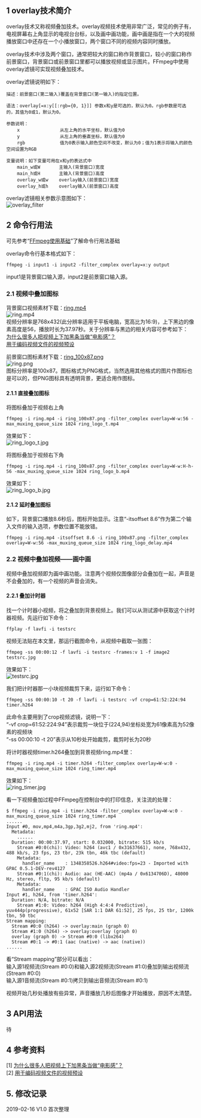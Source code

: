 
## 1 overlay技术简介  
overlay技术又称视频叠加技术。overlay视频技术使用非常广泛，常见的例子有，电视屏幕右上角显示的电视台台标，以及画中画功能，画中画是指在一个大的视频播放窗口中还存在一个小播放窗口，两个窗口不同的视频内容同时播放。  

overlay技术中涉及两个窗口，通常把较大的窗口称作背景窗口，较小的窗口称作前景窗口，背景窗口或前景窗口里都可以播放视频或显示图片。FFmpeg中使用overlay滤镜可实现视频叠加技术。  

overlay滤镜说明如下：
```
描述：前景窗口(第二输入)覆盖在背景窗口(第一输入)的指定位置。

语法：overlay[=x:y[[:rgb={0, 1}]] 参数x和y是可选的，默认为0。rgb参数是可选的，其值为0或1，默认为0。

参数说明：
    x               从左上角的水平坐标，默认值为0
    y               从左上角的垂直坐标，默认值为0
    rgb             值为0表示输入颜色空间不改变，默认为0；值为1表示将输入的颜色空间设置为RGB

变量说明：如下变量可用在x和y的表达式中
    main_w或W       主输入(背景窗口)宽度
    main_h或H       主输入(背景窗口)高度
    overlay_w或w    overlay输入(前景窗口)宽度
    overlay_h或h    overlay输入(前景窗口)高度
```

overlay滤镜相关参数示意图如下：  
![overlay_filter](https://leichn.github.io/img/ffmpeg_overlay/overlay_filter.png "overlay_filter")  

## 2 命令行用法  
可先参考“[FFmpeg使用基础](https://www.cnblogs.com/leisure_chn/p/10297002.html)”了解命令行用法基础  

overlay命令行基本格式如下：  
```
ffmpeg -i input1 -i input2 -filter_complex overlay=x:y output
```
input1是背景窗口输入源，input2是前景窗口输入源。  

### 2.1 视频中叠加图标  
背景窗口视频素材下载：[ring.mp4](https://github.com/leichn/blog_resources/blob/master/video/ring.mp4)  
![ring.mp4](https://leichn.github.io/img/ffmpeg_overlay/ring.jpg "ring.mp4")  
视频分辨率是768x432(此分辨率适用于平板电脑，宽高比为16:9)，上下黑边的像素高度是56，播放时长为37.97秒。关于分辨率与黑边的相关内容可参考如下：  
[为什么很多人把视频上下加黑条当做“电影感”？](https://www.zhihu.com/question/274830832)  
[用于编码视频文件的视频预设](https://help.adobe.com/zh_CN/scene7/using/WSE86ACF2B-BD50-4c48-A1D7-9CD4405B62D0.html)  

前景窗口图标素材下载：[ring_100x87.png](https://github.com/leichn/blog_resources/blob/master/video/ring.mp4)  
![ring.png](https://leichn.github.io/img/ffmpeg_overlay/ring_100x87.png "ring.png")  
图标分辨率是100x87。图标格式为PNG格式，当然选用其他格式的图片作图标也是可以的，但PNG图标具有透明背景，更适合用作图标。  

#### 2.1.1 直接叠加图标  
将图标叠加于视频右上角  
```
ffmpeg -i ring.mp4 -i ring_100x87.png -filter_complex overlay=W-w:56 -max_muxing_queue_size 1024 ring_logo_t.mp4
```
效果如下：  
![ring_logo_t.jpg](https://leichn.github.io/img/ffmpeg_overlay/ring_logo_t.jpg "ring_logo_t.jpg")  

将图标叠加于视频右下角  
```
ffmpeg -i ring.mp4 -i ring_100x87.png -filter_complex overlay=W-w:H-h-56 -max_muxing_queue_size 1024 ring_logo_b.mp4
```
效果如下：  
![ring_logo_b.jpg](https://leichn.github.io/img/ffmpeg_overlay/ring_logo_b.jpg "ring_logo_b.jpg")  

#### 2.1.2 延时叠加图标  
如下，背景窗口播放8.6秒后，图标开始显示。注意“-itsoffset 8.6”作为第二个输入文件的输入选项，参数位置不能放错。  
```
ffmpeg -i ring.mp4 -itsoffset 8.6 -i ring_100x87.png -filter_complex overlay=W-w:56 -max_muxing_queue_size 1024 ring_logo_delay.mp4
```

### 2.2 视频中叠加视频——画中画  
视频中叠加视频即为画中画功能。注意两个视频仅图像部分会叠加在一起，声音是不会叠加的，有一个视频的声音会消失。  

#### 2.2.1 叠加计时器  
找一个计时器小视频，将之叠加到背景视频上。我们可以从测试源中获取这个计时器视频。先运行如下命令：  
```
ffplay -f lavfi -i testsrc
```

视频无法贴在本文里，那运行截图命令，从视频中截取一张图：  
```
ffmpeg -ss 00:00:12 -f lavfi -i testsrc -frames:v 1 -f image2 testsrc.jpg
```
效果如下：  
![testsrc.jpg](https://leichn.github.io/img/ffmpeg_overlay/testsrc.jpg "testsrc.jpg")  

我们把计时器那一小块视频裁剪下来，运行如下命令：  
```
ffmpeg -ss 00:00:10 -t 20 -f lavfi -i testsrc -vf crop=61:52:224:94 timer.h264
```
此命令主要用到了crop视频滤镜，说明一下：  
“-vf crop=61:52:224:94”表示裁剪一块位于(224,94)坐标处宽为61像素高为52像素的视频块  
“-ss 00:00:10 -t 20”表示从10秒处开始裁剪，裁剪时长为20秒  

将计时器视频timer.h264叠加到背景视频ring.mp4里：  
```
ffmpeg -i ring.mp4 -i timer.h264 -filter_complex overlay=W-w:0 -max_muxing_queue_size 1024 ring_timer.mp4
```

效果如下：  
![ring_timer.jpg](https://leichn.github.io/img/ffmpeg_overlay/ring_timer.jpg "ring_timer.jpg")  

看一下视频叠加过程中FFmpeg在控制台中的打印信息，关注流的处理：  
```
$ ffmpeg -i ring.mp4 -i timer.h264 -filter_complex overlay=W-w:0 -max_muxing_queue_size 1024 ring_timer.mp4
......
Input #0, mov,mp4,m4a,3gp,3g2,mj2, from 'ring.mp4':
  Metadata:
    ......
  Duration: 00:00:37.97, start: 0.032000, bitrate: 515 kb/s
    Stream #0:0(chi): Video: h264 (avc1 / 0x31637661), none, 768x432, 488 kb/s, 23 fps, 23 tbr, 23k tbn, 46k tbc (default)
    Metadata:
      handler_name    : 1348358526.h264#video:fps=23 - Imported with GPAC 0.5.1-DEV-rev4127
    Stream #0:1(chi): Audio: aac (HE-AAC) (mp4a / 0x6134706D), 48000 Hz, stereo, fltp, 95 kb/s (default)
    Metadata:
      handler_name    : GPAC ISO Audio Handler
Input #1, h264, from 'timer.h264':
  Duration: N/A, bitrate: N/A
    Stream #1:0: Video: h264 (High 4:4:4 Predictive), yuv444p(progressive), 61x52 [SAR 1:1 DAR 61:52], 25 fps, 25 tbr, 1200k tbn, 50 tbc
Stream mapping:
  Stream #0:0 (h264) -> overlay:main (graph 0)
  Stream #1:0 (h264) -> overlay:overlay (graph 0)
  overlay (graph 0) -> Stream #0:0 (libx264)
  Stream #0:1 -> #0:1 (aac (native) -> aac (native))
......
```
看“Stream mapping”部分可以看出：  
输入源1视频流(Stream #0:0)和输入源2视频流(Stream #1:0)叠加到输出视频流(Stream #0:0)  
输入源1音频流(Stream #0:1)拷贝到输出音频流(Stream #0:1)  

视频开始几秒处播放有些异常，声音播放几秒后图像才开始播放，原因不太清楚。  

## 3 API用法  
待

## 4 参考资料  
[1] [为什么很多人把视频上下加黑条当做“电影感”？](https://www.zhihu.com/question/274830832)  
[2] [用于编码视频文件的视频预设](https://help.adobe.com/zh_CN/scene7/using/WSE86ACF2B-BD50-4c48-A1D7-9CD4405B62D0.html)  

## 5. 修改记录  
2019-02-16  V1.0  首次整理  
